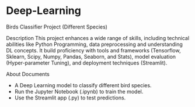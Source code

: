 # Deep-Learning
Birds Classifier Project (Different Species)

Description
This project enhances a wide range of skills, including technical abilities like Python Programming, data preprocessing and understanding DL concepts. It build proficiency with tools and frameworks (Tensorflow, Sklearn, Scipy, Numpy, Pandas, Seaborn, and Stats), model evaluation (Hyper-parameter Tuning), and deployment techniques (Streamlit).


About Documents
- A Deep Learning model to classify different bird species.
- Run the Jupyter Notebook (.ipynb) to train the model.
- Use the Streamlit app (.py) to test predictions.
